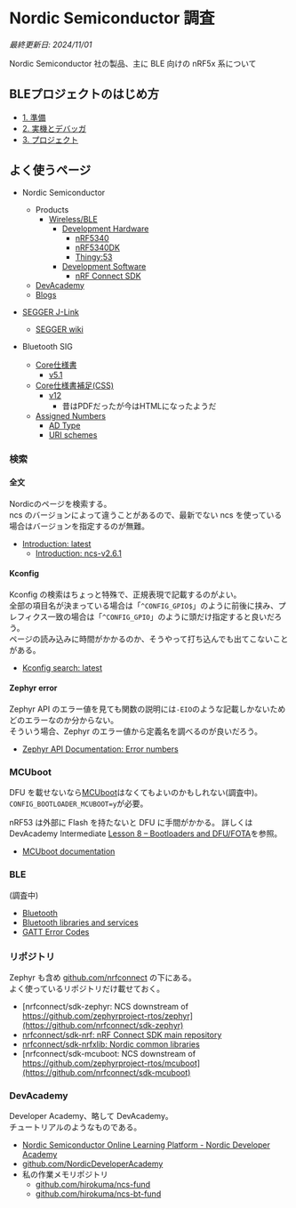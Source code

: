 # Nordic Semiconductor 調査

_最終更新日: 2024/11/01_

Nordic Semiconductor 社の製品、主に BLE 向けの nRF5x 系について

## BLEプロジェクトのはじめ方

* [1. 準備](startup/01_prepare.md)
* [2. 実機とデバッガ](startup/02_device.md)
* [3. プロジェクト](startup/03_proj.md)

## よく使うページ

* Nordic Semiconductor
  * Products
    * [Wireless/BLE](https://www.nordicsemi.com/Products/Wireless/Bluetooth-Low-Energy)
      * [Development Hardware](https://www.nordicsemi.com/Products/Wireless/Bluetooth-Low-Energy/Development-hardware?lang=en#infotabs)
        * [nRF5340](https://www.nordicsemi.com/Products/nRF5340)
        * [nRF5340DK](https://www.nordicsemi.com/Products/Development-hardware/nRF5340-DK)
        * [Thingy:53](https://www.nordicsemi.com/Products/Development-hardware/Nordic-Thingy-53)
      * [Development Software](https://www.nordicsemi.com/Products/Wireless/Bluetooth-Low-Energy/Development-software?lang=en#infotabs)
        * [nRF Connect SDK](https://www.nordicsemi.com/Products/Development-software/nRF-Connect-SDK)
  * [DevAcademy](https://academy.nordicsemi.com/)
  * [Blogs](https://devzone.nordicsemi.com/nordic/)
* [SEGGER J-Link](https://www.segger.com/products/debug-probes/j-link/?mtm_campaign=kb&mtm_kwd=debugtraceprobes)
  * [SEGGER wiki](https://wiki.segger.com/Debug_Probes_-_J-Link_%26_J-Trace)

* Bluetooth SIG
  * [Core仕様書](https://www.bluetooth.com/specifications/specs/)
    * [v5.1](https://www.bluetooth.com/specifications/specs/core-specification-amended-5-1/)
  * [Core仕様書補足(CSS)](https://www.bluetooth.com/specifications/specs/core-specification-supplement/)
    * [v12](https://www.bluetooth.com/specifications/specs/css-12-html/)
      * 昔はPDFだったが今はHTMLになったようだ
  * [Assigned Numbers](https://www.bluetooth.com/specifications/assigned-numbers/)
    * [AD Type](https://bitbucket.org/bluetooth-SIG/public/src/main/assigned_numbers/core/ad_types.yaml)
    * [URI schemes](https://bitbucket.org/bluetooth-SIG/public/src/main/assigned_numbers/core/uri_schemes.yaml)

### 検索

#### 全文

Nordicのページを検索する。  
ncs のバージョンによって違うことがあるので、最新でない ncs を使っている場合はバージョンを指定するのが無難。

* [Introduction: latest](https://docs.nordicsemi.com/bundle/ncs-latest/page/nrf/index.html)
  * [Introduction: ncs-v2.6.1](https://docs.nordicsemi.com/bundle/ncs-2.6.1/page/nrf/index.html)

#### Kconfig

Kconfig の検索はちょっと特殊で、正規表現で記載するのがよい。  
全部の項目名が決まっている場合は「`^CONFIG_GPIO$`」のように前後に挟み、プレフィクス一致の場合は「`^CONFIG_GPIO`」のように頭だけ指定すると良いだろう。  
ページの読み込みに時間がかかるのか、そうやって打ち込んでも出てこないことがある。

* [Kconfig search: latest](https://docs.nordicsemi.com/bundle/ncs-latest/page/kconfig/index.html)

#### Zephyr error

Zephyr API のエラー値を見ても関数の説明には`-EIO`のような記載しかないためどのエラーなのか分からない。  
そういう場合、Zephyr のエラー値から定義名を調べるのが良いだろう。

* [Zephyr API Documentation: Error numbers](https://docs.zephyrproject.org/apidoc/latest/group__system__errno.html)

### MCUboot

DFU を載せないなら[MCUboot](https://docs.mcuboot.com/)はなくてもよいのかもしれない(調査中)。  
`CONFIG_BOOTLOADER_MCUBOOT=y`が必要。

nRF53 は外部に Flash を持たないと DFU に手間がかかる。
詳しくは DevAcademy Intermediate [Lesson 8 – Bootloaders and DFU/FOTA](https://academy.nordicsemi.com/courses/nrf-connect-sdk-intermediate/lessons/lesson-8-bootloaders-and-dfu-fota/)を参照。

* [MCUboot documentation](https://docs.nordicsemi.com/bundle/ncs-latest/page/mcuboot/wrapper.html)

### BLE

(調査中)

* [Bluetooth](https://docs.nordicsemi.com/bundle/ncs-latest/page/zephyr/connectivity/bluetooth/index.html)
* [Bluetooth libraries and services](https://docs.nordicsemi.com/bundle/ncs-2.6.1/page/nrf/libraries/bluetooth_services/index.html)
* [GATT Error Codes](gatt_error_codes.md)

### リポジトリ

Zephyr も含め [github.com/nrfconnect](https://github.com/nrfconnect) の下にある。  
よく使っているリポジトリだけ載せておく。

* [nrfconnect/sdk-zephyr: NCS downstream of https://github.com/zephyrproject-rtos/zephyr](https://github.com/nrfconnect/sdk-zephyr)
* [nrfconnect/sdk-nrf: nRF Connect SDK main repository](https://github.com/nrfconnect/sdk-nrf)
* [nrfconnect/sdk-nrfxlib: Nordic common libraries](https://github.com/nrfconnect/sdk-nrfxlib)
* [nrfconnect/sdk-mcuboot: NCS downstream of https://github.com/zephyrproject-rtos/mcuboot](https://github.com/nrfconnect/sdk-mcuboot)

### DevAcademy

Developer Academy、略して DevAcademy。  
チュートリアルのようなものである。

* [Nordic Semiconductor Online Learning Platform - Nordic Developer Academy](https://academy.nordicsemi.com/)
* [github.com/NordicDeveloperAcademy](https://github.com/NordicDeveloperAcademy)
* 私の作業メモリポジトリ
  * [github.com/hirokuma/ncs-fund](https://github.com/hirokuma/ncs-fund)
  * [github.com/hirokuma/ncs-bt-fund](https://github.com/hirokuma/ncs-bt-fund)
